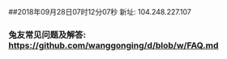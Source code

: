 ##2018年09月28日07时12分07秒 新址: 104.248.227.107
### 兔友常见问题及解答: https://github.com/wanggonging/d/blob/w/FAQ.md
